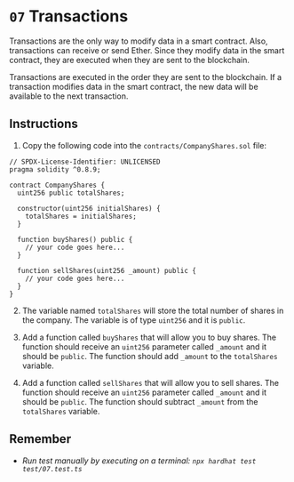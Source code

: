 # `07` Transactions

Transactions are the only way to modify data in a smart contract. Also, transactions can receive or send Ether. Since they modify data in the smart contract, they are executed when they are sent to the blockchain.

Transactions are executed in the order they are sent to the blockchain. If a transaction modifies data in the smart contract, the new data will be available to the next transaction.

## Instructions

1. Copy the following code into the `contracts/CompanyShares.sol` file:

```solidity
// SPDX-License-Identifier: UNLICENSED
pragma solidity ^0.8.9;

contract CompanyShares {
  uint256 public totalShares;

  constructor(uint256 initialShares) {
    totalShares = initialShares;
  }

  function buyShares() public {
    // your code goes here...
  }

  function sellShares(uint256 _amount) public {
    // your code goes here...
  }
}

```

2. The variable named `totalShares` will store the total number of shares in the company. The variable is of type `uint256` and it is `public`.

3. Add a function called `buyShares` that will allow you to buy shares. The function should receive an `uint256` parameter called `_amount` and it should be `public`. The function should add `_amount` to the `totalShares` variable.

4. Add a function called `sellShares` that will allow you to sell shares. The function should receive an `uint256` parameter called `_amount` and it should be `public`. The function should subtract `_amount` from the `totalShares` variable.

## Remember

- _Run test manually by executing on a terminal: `npx hardhat test test/07.test.ts`_
